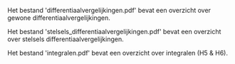 Het bestand 'differentiaalvergelijkingen.pdf' bevat een overzicht over gewone differentiaalvergelijkingen. 


Het bestand 'stelsels_differentiaalvergelijkingen.pdf' bevat een overzicht over stelsels differentiaalvergelijkingen.


Het bestand 'integralen.pdf' bevat een overzicht over integralen (H5 & H6).
